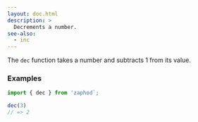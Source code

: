 ```yaml
---
layout: doc.html
description: >
  Decrements a number.
see-also:
  - inc
---
```


The `dec` function takes a number and subtracts 1 from its value.

### Examples

```js
import { dec } from 'zaphod`;

dec(3)
// => 2
```
